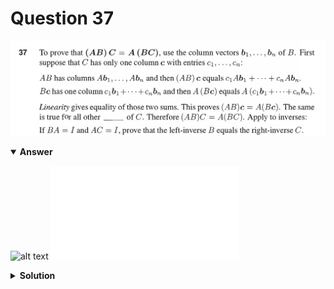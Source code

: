 # Question 37
![alt text](q37.png)

<details open>
<summary><b>Answer</b></summary>

![alt text](a37.svg)
![alt text](a37.py)
</details>

<details>
<summary><b>Solution</b></summary>

![alt text](s37.png)
</details>
